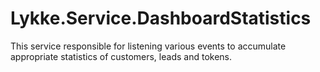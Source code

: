 # Lykke.Service.DashboardStatistics

This service responsible for listening various events to accumulate appropriate statistics of customers, leads and tokens.